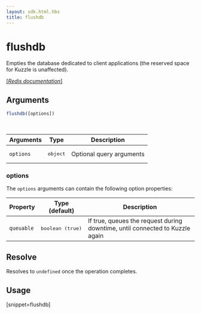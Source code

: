 ```yaml
---
layout: sdk.html.hbs
title: flushdb
---
```


# flushdb

Empties the database dedicated to client applications (the reserved space for Kuzzle is unaffected).

[[_Redis documentation_]](https://redis.io/commands/flushdb)

## Arguments

```js
flushdb([options])
```

<br/>

| Arguments    | Type    | Description |
|--------------|---------|-------------|
| ``options`` | <pre>object</pre> | Optional query arguments |

### options

The `options` arguments can contain the following option properties:

| Property   | Type (default)   | Description                       |
| ---------- | ------- | --------------------------------- |
| `queuable` | <pre>boolean (true)</pre> | If true, queues the request during downtime, until connected to Kuzzle again |

## Resolve

Resolves to `undefined` once the operation completes.

## Usage

[snippet=flushdb]
